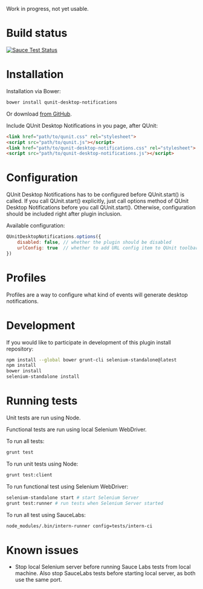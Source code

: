 Work in progress, not yet usable.

Build status
============
[![Sauce Test Status](https://saucelabs.com/browser-matrix/qunit-dn.svg)](https://saucelabs.com/u/qunit-dn)

Installation
============
Installation via Bower:
```sh
bower install qunit-desktop-notifications
```

Or download [from GitHub](https://github.com/cezarykluczynski/qunit-desktop-notifications/tree/master/src).

Include QUnit Desktop Notifications in you page, after QUnit:
```html
<link href="path/to/qunit.css" rel="stylesheet">
<script src="path/to/qunit.js"></script>
<link href="path/to/qunit-desktop-notifications.css" rel="stylesheet">
<script src="path/to/qunit-desktop-notifications.js"></script>
```

Configuration
=============
QUnit Desktop Notifications has to be configured before QUnit.start() is called.
If you call QUnit.start() explicitly, just call options method of QUnit Desktop Notifications
before you call QUnit.start(). Otherwise, configuration should be included right after
plugin inclusion.

Available configuration:

```javascript
QUnitDesktopNotifications.options({
	disabled: false, // whether the plugin should be disabled
	urlConfig: true  // whether to add URL config item to QUnit toolbar
})
```

Profiles
========
Profiles are a way to configure what kind of events will generate desktop notifications.

Development
===========
If you would like to participate in development of this plugin install repository:

```sh
npm install --global bower grunt-cli selenium-standalone@latest
npm install
bower install
selenium-standalone install
```

Running tests
=============
Unit tests are run using Node.

Functional tests are run using local Selenium WebDriver.

To run all tests:
```sh
grunt test
```

To run unit tests using Node:
```sh
grunt test:client
```

To run functional test using Selenium WebDriver:
```sh
selenium-standalone start # start Selenium Server
grunt test:runner # run tests when Selenium Server started
```

To run all test using SauceLabs:
```sh
node_modules/.bin/intern-runner config=tests/intern-ci
```

Known issues
============
* Stop local Selenium server before running Sauce Labs tests from local machine.
Also stop SauceLabs tests before starting local server, as both use the same port.
